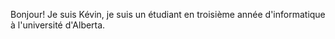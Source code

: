 Bonjour! Je suis Kévin, je suis un étudiant en troisième année d'informatique à l'université d'Alberta.
